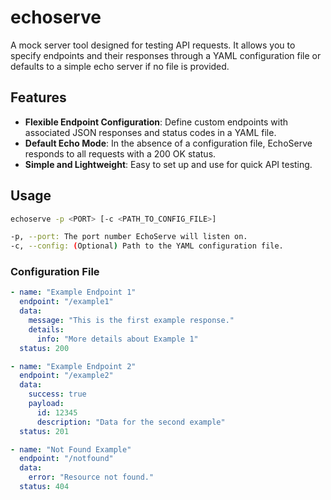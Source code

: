 # echoserve

A mock server tool designed for testing API requests. It allows you to specify endpoints and their responses through a YAML configuration file or defaults to a simple echo server if no file is provided.

## Features

- **Flexible Endpoint Configuration**: Define custom endpoints with associated JSON responses and status codes in a YAML file.
- **Default Echo Mode**: In the absence of a configuration file, EchoServe responds to all requests with a 200 OK status.
- **Simple and Lightweight**: Easy to set up and use for quick API testing.

## Usage

```sh
echoserve -p <PORT> [-c <PATH_TO_CONFIG_FILE>]

-p, --port: The port number EchoServe will listen on.
-c, --config: (Optional) Path to the YAML configuration file.
```

### Configuration File

```yaml
- name: "Example Endpoint 1"
  endpoint: "/example1"
  data:
    message: "This is the first example response."
    details:
      info: "More details about Example 1"
  status: 200

- name: "Example Endpoint 2"
  endpoint: "/example2"
  data:
    success: true
    payload:
      id: 12345
      description: "Data for the second example"
  status: 201

- name: "Not Found Example"
  endpoint: "/notfound"
  data:
    error: "Resource not found."
  status: 404
```
